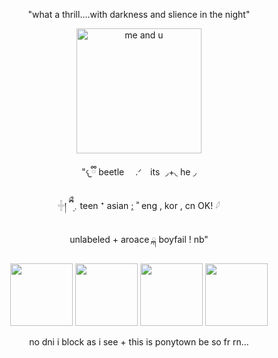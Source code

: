 <p align="center">
"what a thrill....with darkness and slience in the night"
</p>
<p align="center">
    <img width="200" src="https://files.catbox.moe/d92tay.gif" alt="me and u">
</p>
<p align="center">
"𐔌ྀི beetle 　.ᐟ　its  ◞+◟ he ◞
</p>
<p align="center">
    𓏶། ྀིྀ ܸ﹒teen ⁺ asian ;ִ ʾʾ eng , kor , cn OK! 𓆪
</p>
<p align="center">
 unlabeled + aroace  ྐ  boyfail ! nb"
</p>
<p align="center">
    <img width="100" src="https://files.catbox.moe/6oeyhl.gif"> <img width="100" src="https://files.catbox.moe/t5ymyi.gif"> <img width="100" src="https://files.catbox.moe/d92tay.gif"> <img width="100" src="https://files.catbox.moe/sk3boh.gif">
</p>
<p align="center">
no dni i block as i see + this is ponytown be so fr rn...
</p>
